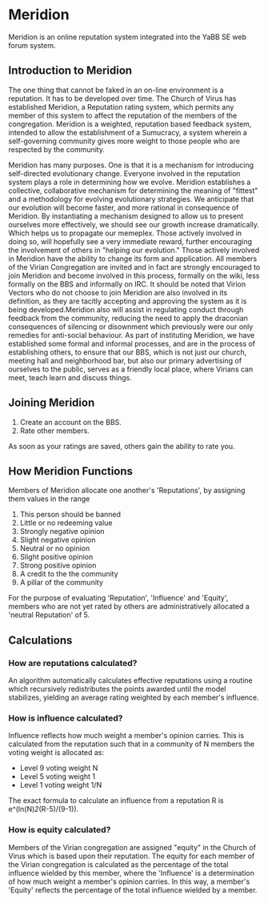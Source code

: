 Meridion
========

Meridion is an online reputation system integrated into the YaBB SE web forum system.

Introduction to Meridion
------------------------

The one thing that cannot be faked in an on-line environment is a reputation. It has to be developed over time. The Church of Virus has established Meridion, a Reputation rating system, which permits any member of this system to affect the reputation of the members of the congregation. Meridion is a weighted, reputation based feedback system, intended to allow the establishment of a Sumucracy, a system wherein a self-governing community gives more weight to those people who are respected by the community.

Meridion has many purposes. One is that it is a mechanism for introducing self-directed evolutionary change. Everyone involved in the reputation system plays a role in determining how we evolve. Meridion establishes a collective, collaborative mechanism for determining the meaning of "fittest" and a methodology for evolving evolutionary strategies. We anticipate that our evolution will become faster, and more rational in consequence of Meridion. By instantiating a mechanism designed to allow us to present ourselves more effectively, we should see our growth increase dramatically. Which helps us to propagate our memeplex. Those actively involved in doing so, will hopefully see a very immediate reward, further encouraging the involvement of others in "helping our evolution." Those actively involved in Meridion have the ability to change its form and application. All members of the Virian Congregation are invited and in fact are strongly encouraged to join Meridion and become involved in this process, formally on the wiki, less formally on the BBS and informally on IRC. It should be noted that Virion Vectors who do not choose to join Meridion are also involved in its definition, as they are tacitly accepting and approving the system as it is being developed.Meridion also will assist in regulating conduct through feedback from the community, reducing the need to apply the draconian consequences of silencing or disownment which previously were our only remedies for anti-social behaviour. As part of instituting Meridion, we have established some formal and informal processes, and are in the process of establishing others, to ensure that our BBS, which is not just our church, meeting hall and neighborhood bar, but also our primary advertising of ourselves to the public, serves as a friendly local place, where Virians can meet, teach learn and discuss things.


Joining Meridion
----------------

1. Create an account on the BBS.
2. Rate other members.

As soon as your ratings are saved, others gain the ability to rate you.

How Meridion Functions
----------------------

Members of Meridion allocate one another's 'Reputations', by assigning them values in the range

1. This person should be banned
2. Little or no redeeming value
3. Strongly negative opinion
4. Slight negative opinion
5. Neutral or no opinion
6. Slight positive opinion
7. Strong positive opinion
8. A credit to the the community
9. A pillar of the community

For the purpose of evaluating 'Reputation', 'Influence' and 'Equity', members who are not yet rated by others are administratively allocated a 'neutral Reputation' of 5.

Calculations
------------

### How are reputations calculated?

An algorithm automatically calculates effective reputations using a routine which recursively redistributes the points awarded until the model stabilizes, yielding an average rating weighted by each member's influence.

### How is influence calculated?

Influence reflects how much weight a member's opinion carries. This is calculated from the reputation such that in a community of N members the voting weight is allocated as:

- Level 9 voting weight N
- Level 5 voting weight 1
- Level 1 voting weight 1/N

The exact formula to calculate an influence from a reputation R is e^(ln(N)*2*(R-5)/(9-1)).

### How is equity calculated?

Members of the Virian congregation are assigned "equity" in the Church of Virus which is based upon their reputation. The equity for each member of the Virian congregation is calculated as the percentage of the total influence wielded by this member, where the 'Influence' is a determination of how much weight a member's opinion carries. In this way, a member's 'Equity' reflects the percentage of the total influence wielded by a member.
